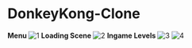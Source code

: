 # DonkeyKong-Clone
<b> Menu </b>
![1](https://github.com/BurakOzyolu/DonkeyKong-Clone/assets/33603280/7245e9c8-1248-4af2-b192-720ee483aa33)
<b> Loading Scene </b>
![2](https://github.com/BurakOzyolu/DonkeyKong-Clone/assets/33603280/63c5ec23-5c87-4c3e-a58f-4743c3399cb2)
<b> Ingame Levels </b>
![3](https://github.com/BurakOzyolu/DonkeyKong-Clone/assets/33603280/644ea492-56b4-470e-98a8-4875eb2a434a)
![4](https://github.com/BurakOzyolu/DonkeyKong-Clone/assets/33603280/85878fdf-fe69-4bd3-b0a5-be5afc6e889c)
